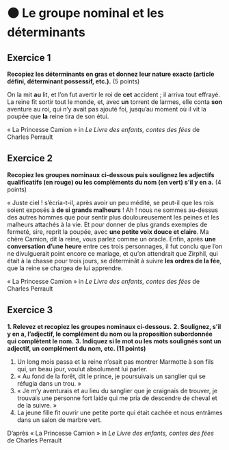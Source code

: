 # ⚫️ Le groupe nominal et les déterminants

## Exercice 1

**Recopiez les déterminants en gras et donnez leur nature exacte (article défini, déterminant possessif, etc.).** (5 points)

On la mit **au** lit, et l’on fut avertir le roi de **cet** accident ; il arriva tout effrayé. La reine fit sortir tout le monde, et, avec **un** torrent de larmes, elle conta **son** aventure au roi, qui n’y avait pas ajouté foi, jusqu’au moment où il vit la poupée que **la** reine tira de son étui.

« La Princesse Camion » in *Le Livre des enfants, contes des fées* de Charles Perrault

## Exercice 2

**Recopiez les groupes nominaux ci-dessous puis soulignez les adjectifs qualificatifs (en rouge) ou les compléments du nom (en vert) s’il y en a.** (4 points)

« Juste ciel ! s’écria-t-il, après avoir un peu médité, se peut-il que les rois soient exposés à **de si grands malheurs** ! Ah ! nous ne sommes au-dessus des autres hommes que pour sentir plus douloureusement les peines et les malheurs attachés à la vie. Et pour donner de plus grands exemples de fermeté, sire, reprit la poupée, avec **une petite voix douce et claire**. Ma chère Camion, dit la reine, vous parlez comme un oracle. Enfin, après **une conversation d’une heure** entre ces trois personnages, il fut conclu que l’on ne divulguerait point encore ce mariage, et qu’on attendrait que Zirphil, qui était à la chasse pour trois jours, se déterminât à suivre **les ordres de la fée**, que la reine se chargea de lui apprendre.

« La Princesse Camion » in *Le Livre des enfants, contes des fées* de Charles Perrault

## Exercice 3

**1. Relevez et recopiez les groupes nominaux ci-dessous.**
**2. Soulignez, s’il y en a, l’adjectif, le complément du nom ou la proposition subordonnée qui complètent le nom.**
**3. Indiquez si le mot ou les mots soulignés sont un adjectif, un complément du nom, etc. (11 points)**

1. Un long mois passa et la reine n’osait pas montrer Marmotte à son fils qui, un beau jour, voulut absolument lui parler.
2. « Au fond de la forêt, dit le prince, je poursuivais un sanglier qui se réfugia dans un trou. »
3. « Je m’y aventurais et au lieu du sanglier que je craignais de trouver, je trouvais une personne fort laide qui me pria de descendre de cheval et de la suivre. »
4. La jeune fille fit ouvrir une petite porte qui était cachée et nous entrâmes dans un salon de marbre vert.

D’après « La Princesse Camion » in *Le Livre des enfants, contes des fées* de Charles Perrault
